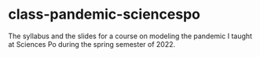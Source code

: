 # class-pandemic-sciencespo
The syllabus and the slides for a course on modeling the pandemic I taught at Sciences Po during the spring semester of 2022.
